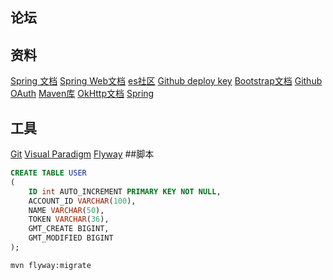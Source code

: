 ## 论坛
## 资料
[Spring 文档](https://spring.io/guides)
[Spring Web文档](https://spring.io/guides/gs/serving-web-content/)
[es社区](https://elasticsearch.cn/explore)
[Github deploy key](https://help.github.com/en/github/authenticating-to-github/adding-a-new-ssh-key-to-your-github-account)
[Bootstrap文档](https://v3.bootcss.com/getting-started/#download)
[Github OAuth](https://developer.github.com/apps/building-oauth-apps/creating-an-oauth-app/authorizing-oauth-apps/)
[Maven库](https://mvnrepository.com/)
[OkHttp文档](https://square.github.io/okhttp/)
[Spring](https://docs.spring.io/spring-boot/docs/2.0.0.RC1/reference/htmlsingle/#boot-features-embedded-database-support)
## 工具
[Git](https://git-scm.com/downloads)
[Visual Paradigm](https://www.visual-paradigm.com)
[Flyway](http://flywaydb.org/getstarted/firststeps/maven)
##脚本
```sql
CREATE TABLE USER
(
    ID int AUTO_INCREMENT PRIMARY KEY NOT NULL,
    ACCOUNT_ID VARCHAR(100),
    NAME VARCHAR(50),
    TOKEN VARCHAR(36),
    GMT_CREATE BIGINT,
    GMT_MODIFIED BIGINT
);
```
```bssh
mvn flyway:migrate
```